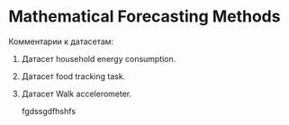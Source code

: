 # Mathematical Forecasting Methods

Комментарии к датасетам:
1. Датасет household energy consumption.
   
 
2. Датасет food tracking task.

3. Датасет Walk accelerometer.

   fgdssgdfhshfs
